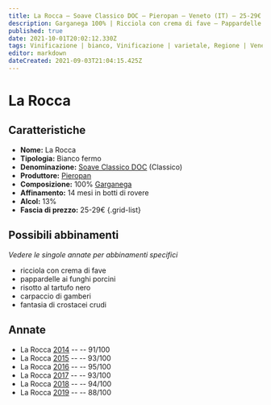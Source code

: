 ```yaml
---
title: La Rocca – Soave Classico DOC – Pieropan – Veneto (IT) – 25-29€ – 3★-5★
description: Garganega 100% | Ricciola con crema di fave – Pappardelle ai funghi porcini – Risotto al tartufo nero – Carpaccio di gamberi – Fantasia di crostacei crudi
published: true
date: 2021-10-01T20:02:12.330Z
tags: Vinificazione | bianco, Vinificazione | varietale, Regione | Veneto (IT), Vinificazione | fermo, Valutazioni | 5 stelle, garganega, ricciola con crema di fave, pappardelle ai funghi porcini, risotto al tartufo nero, carpaccio di gamberi, fantasia di crostacei crudi, Prezzi | 25-29€
editor: markdown
dateCreated: 2021-09-03T21:04:15.425Z
---
```


# La Rocca

## Caratteristiche
- **Nome:** La Rocca
- **Tipologia:** Bianco fermo
- **Denominazione:** [Soave Classico DOC](/denominazioni/Italia/Veneto/DOC/Soave) (Classico)
- **Produttore:** [Pieropan](/produttori/Italia/Veneto/Pieropan) 
- **Composizione:** 100% [Garganega](/vitigni/Italia/garganega) 
- **Affinamento:** 14 mesi in botti di rovere 
- **Alcol:** 13%
- **Fascia di prezzo:** 25-29€
{.grid-list}




## Possibili abbinamenti
*Vedere le singole annate per abbinamenti specifici*

- ricciola con crema di fave
- pappardelle ai funghi porcini
- risotto al tartufo nero
- carpaccio di gamberi
- fantasia di crostacei crudi

## Annate
- La Rocca [2014](vini/Italia/Veneto/Pieropan/La-Rocca/2014) -- <span class="star-5"></span> -- 91/100
- La Rocca [2015](vini/Italia/Veneto/Pieropan/La-Rocca/2015) -- <span class="star-5"></span> -- 93/100 
- La Rocca [2016](vini/Italia/Veneto/Pieropan/La-Rocca/2016) -- <span class="star-5"></span> -- 95/100
- La Rocca [2017](vini/Italia/Veneto/Pieropan/La-Rocca/2017) -- <span class="star-5"></span> -- 93/100
- La Rocca [2018](vini/Italia/Veneto/Pieropan/La-Rocca/2018) -- <span class="star-5"></span> -- 94/100
- La Rocca [2019](vini/Italia/Veneto/Pieropan/La-Rocca/2019) -- <span class="star-3"></span> -- 88/100